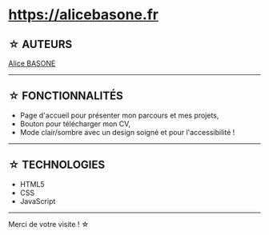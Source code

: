 # https://alicebasone.fr

## ☆ AUTEURS

[Alice BASONE](https://github.com/aliceinformatic)

---

## ☆ FONCTIONNALITÉS 

- Page d'accueil pour présenter mon parcours et mes projets,
- Bouton pour télécharger mon CV,
- Mode clair/sombre avec un design soigné et pour l'accessibilité !

---

## ☆ TECHNOLOGIES 

- HTML5
- CSS
- JavaScript

---

Merci de votre visite ! ☆
